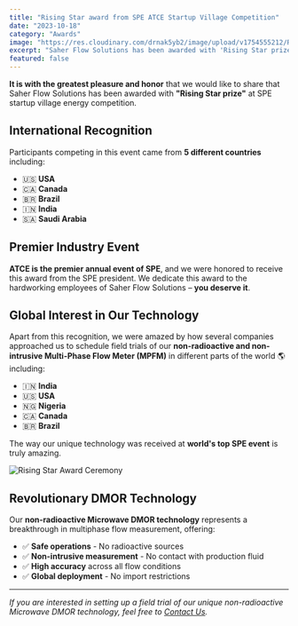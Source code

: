 ```yaml
---
title: "Rising Star award from SPE ATCE Startup Village Competition"
date: "2023-10-18"
category: "Awards"
image: "https://res.cloudinary.com/drnak5yb2/image/upload/v1754555212/Rising-Star-Award_glkpen.jpg"
excerpt: "Saher Flow Solutions has been awarded with 'Rising Star prize' at SPE startup village energy competition, competing against participants from 5 different countries."
featured: false
---
```



**It is with the greatest pleasure and honor** that we would like to share that Saher Flow Solutions has been awarded with **"Rising Star prize"** at SPE startup village energy competition.

## International Recognition

Participants competing in this event came from **5 different countries** including:
- 🇺🇸 **USA**
- 🇨🇦 **Canada** 
- 🇧🇷 **Brazil**
- 🇮🇳 **India**
- 🇸🇦 **Saudi Arabia**

## Premier Industry Event

**ATCE is the premier annual event of SPE**, and we were honored to receive this award from the SPE president. We dedicate this award to the hardworking employees of Saher Flow Solutions – **you deserve it**.

## Global Interest in Our Technology

Apart from this recognition, we were amazed by how several companies approached us to schedule field trials of our **non-radioactive and non-intrusive Multi-Phase Flow Meter (MPFM)** in different parts of the world 🌎 including:

- 🇮🇳 **India**
- 🇺🇸 **USA** 
- 🇳🇬 **Nigeria**
- 🇨🇦 **Canada**
- 🇧🇷 **Brazil**

The way our unique technology was received at **world's top SPE event** is truly amazing.

![Rising Star Award Ceremony](https://res.cloudinary.com/drnak5yb2/image/upload/v1754555208/Rising-Star-Award-2_wjihnf.jpg)

## Revolutionary DMOR Technology

Our **non-radioactive Microwave DMOR technology** represents a breakthrough in multiphase flow measurement, offering:

- ✅ **Safe operations** - No radioactive sources
- ✅ **Non-intrusive measurement** - No contact with production fluid
- ✅ **High accuracy** across all flow conditions
- ✅ **Global deployment** - No import restrictions

---

*If you are interested in setting up a field trial of our unique non-radioactive Microwave DMOR technology, feel free to [Contact Us](/contact).*